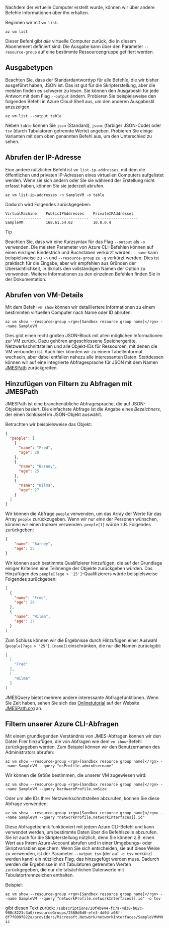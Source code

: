 Nachdem der virtuelle Computer erstellt wurde, können wir über andere Befehle Informationen über ihn erhalten.

Beginnen wir mit `vm list`.

```azurecli
az vm list
```

Dieser Befehl gibt _alle_ virtuelle Computer zurück, die in diesem Abonnement definiert sind. Die Ausgabe kann über den Parameter `--resource-group` auf eine bestimmte Ressourcengruppe gefiltert werden. 

## <a name="output-types"></a>Ausgabetypen
Beachten Sie, dass der Standardantworttyp für alle Befehle, die wir bisher ausgeführt haben, JSON ist. Das ist gut für die Skripterstellung, aber die meisten finden es schwerer zu lesen. Sie können den Ausgabestil für jede Antwort mit dem Flag `--output` ändern. Probieren Sie beispielsweise den folgenden Befehl in Azure Cloud Shell aus, um den anderen Ausgabestil anzuzeigen.

```azurecli
az vm list --output table
```

Neben `table` können Sie `json` (Standard), `jsonc` (farbiger JSON-Code) oder `tsv` (durch Tabulatoren getrennte Werte) angeben. Probieren Sie einige Varianten mit dem oben genannten Befehl aus, um den Unterschied zu sehen.

## <a name="getting-the-ip-address"></a>Abrufen der IP-Adresse

Eine andere nützlicher Befehl ist `vm list-ip-addresses`, mit dem die öffentlichen und privaten IP-Adressen eines virtuellen Computers aufgelistet werden. Wenn sie sich ändern oder Sie sie während der Erstellung nicht erfasst haben, können Sie sie jederzeit abrufen.

```azurecli
az vm list-ip-addresses -n SampleVM -o table
```

Dadurch wird Folgendes zurückgegeben:

```
VirtualMachine    PublicIPAddresses    PrivateIPAddresses
----------------  -------------------  --------------------
SampleVM          168.61.54.62         10.0.0.4
```

> [!TIP]
> Beachten Sie, dass wir eine Kurzsyntax für das Flag `--output` als `-o` verwenden. Die meisten Parameter von Azure CLI-Befehlen können auf einen einzigen Bindestrich und Buchstaben verkürzt werden. `--name` kann beispielsweise zu `-n` und `--resource-group` zu `-g` verkürzt werden. Dies ist praktisch für die Eingabe, aber wir empfehlen aus Gründen der Übersichtlichkeit, in Skripts den vollständigen Namen der Option zu verwenden. Weitere Informationen zu den einzelnen Befehlen finden Sie in der Dokumentation.

## <a name="getting-vm-details"></a>Abrufen von VM-Details

Mit dem Befehl `vm show` können wir detailliertere Informationen zu einem bestimmten virtuellen Computer nach Name oder ID abrufen.

```azurecli
az vm show --resource-group <rgn>[Sandbox resource group name]</rgn> --name SampleVM
```

Dies gibt einen recht großen JSON-Block mit allen möglichen Informationen zur VM zurück. Dazu gehören angeschlossene Speichergeräte, Netzwerkschnittstellen und alle Objekt-IDs für Ressourcen, mit denen die VM verbunden ist. Auch hier könnten wir zu einem Tabellenformat wechseln, aber dabei entfallen nahezu alle interessanten Daten. Stattdessen können wir auf eine integrierte Abfragesprache für JSON mit dem Namen [JMESPath](http://jmespath.org/) zurückgreifen.

## <a name="adding-filters-to-queries-with-jmespath"></a>Hinzufügen von Filtern zu Abfragen mit JMESPath

JMESPath ist eine branchenübliche Abfragesprache, die auf JSON-Objekten basiert. Die einfachste Abfrage ist die Angabe eines _Bezeichners_, der einen Schlüssel im JSON-Objekt auswählt.

Betrachten wir beispielsweise das Objekt:

```json
{
  "people": [
    {
      "name": "Fred",
      "age": 28
    },
    {
      "name": "Barney",
      "age": 25
    },
    {
      "name": "Wilma",
      "age": 27
    }
  ]
}
```

Wir können die Abfrage `people` verwenden, um das Array der Werte für das Array `people` zurückzugeben. Wenn wir nur _eine_ der Personen wünschen, können wir einen Indexer verwenden. `people[1]` würde z.B. Folgendes zurückgeben:

```json
{
    "name": "Barney",
    "age": 25
}
```

Wir können auch bestimmte Qualifizierer hinzufügen, die auf der Grundlage einiger Kriterien eine Teilmenge der Objekte zurückgeben würden. Das Hinzufügen des `people[?age > '25']`-Qualifizierers würde beispielsweise Folgendes zurückgeben:

```json
[
  {
    "name": "Fred",
    "age": 28
  },
  {
    "name": "Wilma",
    "age": 27
  }
]
```

Zum Schluss können wir die Ergebnisse durch Hinzufügen einer Auswahl (`people[?age > '25'].[name]`) einschränken, die nur die Namen zurückgibt:

```json
[
  [
    "Fred"
  ],
  [
    "Wilma"
  ]
]
```

JMESQuery bietet mehrere andere interessante Abfragefunktionen. Wenn Sie Zeit haben, sehen Sie sich das [Onlinetutorial](http://jmespath.org/tutorial.html) auf der Website [JMESPath.org](http://jmespath.org/) an.

## <a name="filtering-our-azure-cli-queries"></a>Filtern unserer Azure CLI-Abfragen

Mit einem grundlegenden Verständnis von JMES-Abfragen können wir den Daten Filer hinzufügen, die von Abfragen wie dem `vm show`-Befehl zurückgegeben werden. Zum Beispiel können wir den Benutzernamen des Administrators abrufen:

```azurecli
az vm show --resource-group <rgn>[Sandbox resource group name]</rgn> --name SampleVM --query "osProfile.adminUsername"
```

Wir können die Größe bestimmen, die unserer VM zugewiesen wird:

```azurecli
az vm show --resource-group <rgn>[Sandbox resource group name]</rgn> --name SampleVM --query hardwareProfile.vmSize
```

Oder um alle IDs Ihrer Netzwerkschnittstellen abzurufen, können Sie diese Abfrage verwenden:

```azurecli
az vm show --resource-group <rgn>[Sandbox resource group name]</rgn> --name SampleVM --query "networkProfile.networkInterfaces[].id"
```

Diese Abfragetechnik funktioniert mit jedem Azure CLI-Befehl und kann verwendet werden, um bestimmte Daten über die Befehlszeile abzurufen. Sie ist auch für die Skripterstellung nützlich, denn Sie können z.B. einen Wert aus Ihrem Azure-Account abrufen und in einer Umgebungs- oder Skriptvariablen speichern. Wenn Sie sich entscheiden, sie auf diese Weise zu verwenden, ist der Parameter `--output tsv` (der auf `-o tsv` verkürzt werden kann) ein nützliches Flag, das hinzugefügt werden muss. Dadurch werden die Ergebnisse in mit Tabulatoren getrennten Werten zurückgegeben, die nur die tatsächlichen Datenwerte mit Tabulatortrennzeichen enthalten.

Beispiel:

```azurecli
az vm show --resource-group <rgn>[Sandbox resource group name]</rgn> --name SampleVM --query "networkProfile.networkInterfaces[].id" -o tsv
```

gibt diesen Text zurück: `/subscriptions/20f4b944-fc7a-4d38-b02c-900c8223c3a0/resourceGroups/2568d0d0-efe3-4d04-a08f-df7f009f822a/providers/Microsoft.Network/networkInterfaces/SampleVMVMNic`
